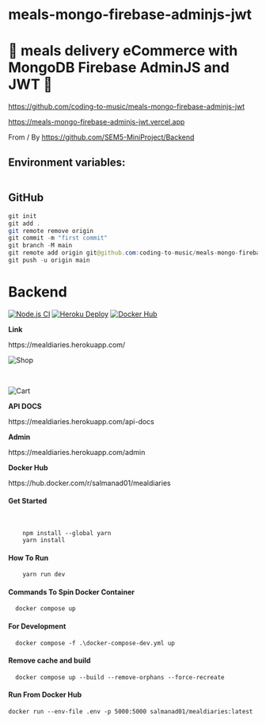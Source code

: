 # meals-mongo-firebase-adminjs-jwt

# 🚀 meals delivery eCommerce with MongoDB Firebase AdminJS and JWT 🚀

https://github.com/coding-to-music/meals-mongo-firebase-adminjs-jwt

https://meals-mongo-firebase-adminjs-jwt.vercel.app

From / By https://github.com/SEM5-MiniProject/Backend

## Environment variables:

```java

```

## GitHub

```java
git init
git add .
git remote remove origin
git commit -m "first commit"
git branch -M main
git remote add origin git@github.com:coding-to-music/meals-mongo-firebase-adminjs-jwt.git
git push -u origin main
```

# Backend

[![Node.js CI](https://github.com/SEM5-MiniProject/Backend/actions/workflows/node.js.yml/badge.svg)](https://github.com/SEM5-MiniProject/Backend/actions/workflows/node.js.yml)
[![Heroku Deploy](https://github.com/SEM5-MiniProject/Backend/actions/workflows/heroku.yml/badge.svg?branch=main&event=workflow_run)](https://github.com/SEM5-MiniProject/Backend/actions/workflows/heroku.yml)
[![Docker Hub](https://github.com/SEM5-MiniProject/Backend/actions/workflows/dockerhub.yml/badge.svg)](https://github.com/SEM5-MiniProject/Backend/actions/workflows/dockerhub.yml)

<b>Link</b>

<p>https://mealdiaries.herokuapp.com/</p>

![Shop](https://res.cloudinary.com/dvdi2oaso/image/upload/v1670329384/GithubProfile/img/shop_gfnwc8.png)

&nbsp;

![Cart](https://res.cloudinary.com/dvdi2oaso/image/upload/v1670329382/GithubProfile/img/cart_kluxb7.png)

<b>API DOCS</b>

<p>https://mealdiaries.herokuapp.com/api-docs</p>

<b>Admin</b>

<p>https://mealdiaries.herokuapp.com/admin</p>

<b>Docker Hub</b>

<p>https://hub.docker.com/r/salmanad01/mealdiaries</p>
<h4> Get Started</h4>
</br>

```
    npm install --global yarn
    yarn install
```

<h4> How To Run </h4>

```
    yarn run dev
```

<h4>Commands To Spin Docker Container</h4>

```
  docker compose up
```

<h4>For Development</h4>

```
  docker compose -f .\docker-compose-dev.yml up
```

<h4>Remove cache and build</h4>

```
  docker compose up --build --remove-orphans --force-recreate
```

<h4>Run From Docker Hub</h4>

```
docker run --env-file .env -p 5000:5000 salmanad01/mealdiaries:latest
```

